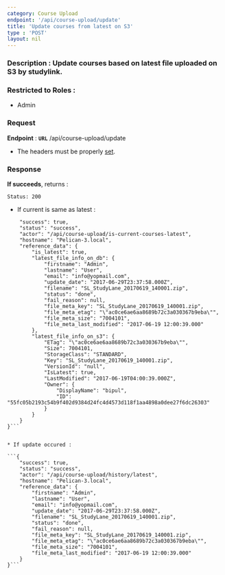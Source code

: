 ```yaml
---
category: Course Upload
endpoint: '/api/course-upload/update'
title: 'Update courses from latest on S3'
type : 'POST'
layout: nil
---
```

### **Description** : Update courses based on latest file uploaded on S3 by studylink.

### Restricted to Roles : 
* Admin

### Request

**Endpoint** : **`URL`** /api/course-upload/update

* The headers must be properly [set](#/Info-setting-headers).

### Response

**If succeeds**, returns : 

```Status: 200```

* If current is same as latest :

```{
    "success": true,
    "status": "success",
    "actor": "/api/course-upload/is-current-courses-latest",
    "hostname": "Pelican-3.local",
    "reference_data": {
        "is_latest": true,
        "latest_file_info_on_db": {
            "firstname": "Admin",
            "lastname": "User",
            "email": "info@yopmail.com",
            "update_date": "2017-06-29T23:37:58.000Z",
            "filename": "SL_StudyLane_20170619_140001.zip",
            "status": "done",
            "fail_reason": null,
            "file_meta_key": "SL_StudyLane_20170619_140001.zip",
            "file_meta_etag": "\"ac0ce6ae6aa8689b72c3a030367b9eba\"",
            "file_meta_size": "7004101",
            "file_meta_last_modified": "2017-06-19 12:00:39.000"
        },
        "latest_file_info_on_s3": {
            "ETag": "\"ac0ce6ae6aa8689b72c3a030367b9eba\"",
            "Size": 7004101,
            "StorageClass": "STANDARD",
            "Key": "SL_StudyLane_20170619_140001.zip",
            "VersionId": "null",
            "IsLatest": true,
            "LastModified": "2017-06-19T04:00:39.000Z",
            "Owner": {
                "DisplayName": "bipul",
                "ID": "55fc05b2193c54b9f402d9384d24fc4d4573d118f1aa4898a0dee27f6dc26303"
            }
        }
    }
}```


* If update occured : 

```{
    "success": true,
    "status": "success",
    "actor": "/api/course-upload/history/latest",
    "hostname": "Pelican-3.local",
    "reference_data": {
        "firstname": "Admin",
        "lastname": "User",
        "email": "info@yopmail.com",
        "update_date": "2017-06-29T23:37:58.000Z",
        "filename": "SL_StudyLane_20170619_140001.zip",
        "status": "done",
        "fail_reason": null,
        "file_meta_key": "SL_StudyLane_20170619_140001.zip",
        "file_meta_etag": "\"ac0ce6ae6aa8689b72c3a030367b9eba\"",
        "file_meta_size": "7004101",
        "file_meta_last_modified": "2017-06-19 12:00:39.000"
    }
}```
